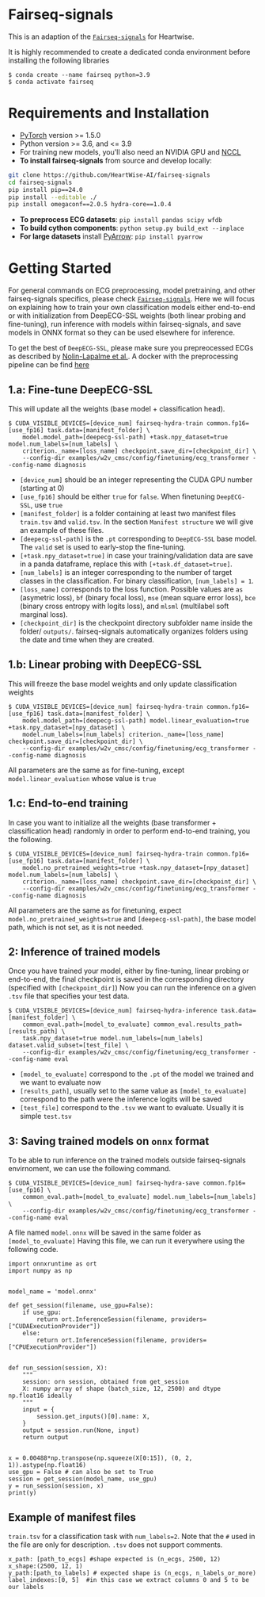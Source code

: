 # Fairseq-signals

This is an adaption of the [`Fairseq-signals`](https://github.com/Jwoo5/fairseq-signals) for Heartwise.

It is highly recommended to create a dedicated conda environment before installing the following libraries
```
$ conda create --name fairseq python=3.9
$ conda activate fairseq
```

# Requirements and Installation
* [PyTorch](https://pytorch.org) version >= 1.5.0
* Python version >= 3.6, and <= 3.9
* For training new models, you'll also need an NVIDIA GPU and [NCCL](https://github.com/NVIDIA/nccl)
* **To install fairseq-signals** from source and develop locally:

```bash
git clone https://github.com/HeartWise-AI/fairseq-signals
cd fairseq-signals
pip install pip==24.0
pip install --editable ./
pip install omegaconf==2.0.5 hydra-core==1.0.4
```

* **To preprocess ECG datasets**: `pip install pandas scipy wfdb`
* **To build cython components**: `python setup.py build_ext --inplace`
* **For large datasets** install [PyArrow](https://arrow.apache.org/docs/python/install.html#using-pip): `pip install pyarrow`


# Getting Started
For general commands on ECG preprocessing, model pretraining, and other fairseq-signals specifics, please check [`Fairseq-signals`](https://github.com/Jwoo5/fairseq-signals).
Here we will focus on explaining how to train your own classification models either end-to-end or with initialization from DeepECG-SSL weights (both linear probing and fine-tuning), run inference with models within fairseq-signals, and save models in ONNX format so they can be used elsewhere for inference. 

To get the best of `DeepECG-SSL`, please make sure you prepreocessed ECGs as described by [Nolin-Lapalme et al.](https://www.medrxiv.org/content/10.1101/2025.03.02.25322575v1.full.pdf).
A docker with the preprocessing pipeline can be find [here](https://github.com/HeartWise-AI/DeepECG_Docker)

## 1.a: Fine-tune DeepECG-SSL
This will update all the weights (base model + classification head).
```shell script
$ CUDA_VISIBLE_DEVICES=[device_num] fairseq-hydra-train common.fp16=[use_fp16] task.data=[manifest_folder] \
    model.model_path=[deepecg-ssl-path] +task.npy_dataset=true model.num_labels=[num_labels] \
    criterion._name=[loss_name] checkpoint.save_dir=[checkpoint_dir] \
    --config-dir examples/w2v_cmsc/config/finetuning/ecg_transformer --config-name diagnosis
```
- `[device_num]` should be an integer representing the CUDA GPU number (starting at 0)
- `[use_fp16]` should be either `true` for `false`. When finetuning `DeepECG-SSL`, use `true`
- `[manifest_folder]` is a folder containing at least two manifest files `train.tsv` and `valid.tsv`. In the section `Manifest structure` we will give an example of these files.
- `[deepecg-ssl-path]` is the `.pt` corresponding to `DeepECG-SSL` base model. The `valid` set is used to early-stop the fine-tuning.
- `[+task.npy_dataset=true]` in case your training/validation data are save in a panda dataframe, replace this with `[+task.df_dataset=true]`.
- `[num_labels]` is an integer corresponding to the number of target classes in the classification. For binary classification, `[num_labels] = 1`.
- `[loss_name]` corresponds to the loss function. Possible values are `as` (asymetric loss), `bf` (binary focal loss), `mse` (mean square error loss), `bce` (binary cross entropy with logits loss), and `mlsml` (multilabel soft marginal loss).
- `[checkpoint_dir]` is the checkpoint directory subfolder name inside the folder/ `outputs/`. fairseq-signals automatically organizes folders using the date and time when they are created.

## 1.b: Linear probing with DeepECG-SSL
This will freeze the base model weights and only update classification weights
```shell script
$ CUDA_VISIBLE_DEVICES=[device_num] fairseq-hydra-train common.fp16=[use_fp16] task.data=[manifest_folder] \
    model.model_path=[deepecg-ssl-path] model.linear_evaluation=true +task.npy_dataset=[npy_dataset] \
    model.num_labels=[num_labels] criterion._name=[loss_name] checkpoint.save_dir=[checkpoint_dir] \
    --config-dir examples/w2v_cmsc/config/finetuning/ecg_transformer --config-name diagnosis
```
All parameters are the same as for fine-tuning, except `model.linear_evaluation` whose value is `true`

## 1.c: End-to-end training
In case you want to initialize all the weights (base transformer + classification head) randomly in order to perform end-to-end training, you the following.
```shell script
$ CUDA_VISIBLE_DEVICES=[device_num] fairseq-hydra-train common.fp16=[use_fp16] task.data=[manifest_folder] \
    model.no_pretrained_weights=true +task.npy_dataset=[npy_dataset] model.num_labels=[num_labels] \
    criterion._name=[loss_name] checkpoint.save_dir=[checkpoint_dir] \
    --config-dir examples/w2v_cmsc/config/finetuning/ecg_transformer --config-name diagnosis
```
All parameters are the same as for finetuning, expect `model.no_pretrained_weights=true` and `[deepecg-ssl-path]`, the base model path, which is not set, as it is not needed.

## 2: Inference of trained models
Once you have trained your model, either by fine-tuning, linear probing or end-to-end, the final checkpoint is saved in the corresponding directory (specified with `[checkpoint_dir]`)
Now you can run the inference on a given `.tsv` file that specifies your test data.
```shell script
$ CUDA_VISIBLE_DEVICES=[device_num] fairseq-hydra-inference task.data=[manifest_folder] \
    common_eval.path=[model_to_evaluate] common_eval.results_path=[results_path] \
    task.npy_dataset=true model.num_labels=[num_labels] dataset.valid_subset=[test_file] \
    --config-dir examples/w2v_cmsc/config/finetuning/ecg_transformer --config-name eval
```
- `[model_to_evaluate]` correspond to the `.pt` of the model we trained and we want to evaluate now
- `[results_path]`, usually set to the same value as `[model_to_evaluate]` correspond to the path were the inference logits will be saved
- `[test_file]` correspond to the `.tsv` we want to evaluate. Usually it is simple `test.tsv`

## 3: Saving trained models on `onnx` format
To be able to run inference on the trained models outside fairseq-signals envirnoment, we can use the following command.
```shell script
$ CUDA_VISIBLE_DEVICES=[device_num] fairseq-hydra-save common.fp16=[use_fp16] \
    common_eval.path=[model_to_evaluate] model.num_labels=[num_labels] \
    --config-dir examples/w2v_cmsc/config/finetuning/ecg_transformer --config-name eval
```
A file named `model.onnx` will be saved in the same folder as `[model_to_evaluate]`
Having this file, we can run it everywhere using the following code.

```
import onnxruntime as ort
import numpy as np


model_name = 'model.onnx'

def get_session(filename, use_gpu=False):
    if use_gpu:
        return ort.InferenceSession(filename, providers=["CUDAExecutionProvider"])
    else:
        return ort.InferenceSession(filename, providers=["CPUExecutionProvider"])
    

def run_session(session, X):
    """
    session: orn session, obtained from get_session
    X: numpy array of shape (batch_size, 12, 2500) and dtype np.float16 ideally
    """
    input = {
        session.get_inputs()[0].name: X,
    }
    output = session.run(None, input)
    return output


x = 0.00488*np.transpose(np.squeeze(X[0:15]), (0, 2, 1)).astype(np.float16)
use_gpu = False # can also be set to True
session = get_session(model_name, use_gpu)
y = run_session(session, x)
print(y)
```


## Example of manifest files
`train.tsv` for a classification task with `num_labels=2`. Note that the `#` used in the file are only for description. `.tsv` does not support comments. 
```
x_path: [path_to_ecgs] #shape expected is (n_ecgs, 2500, 12)
x_shape:(2500, 12, 1)
y_path:[path_to_labels] # expected shape is (n_ecgs, n_labels_or_more)
label_indexes:[0, 5]  #in this case we extract columns 0 and 5 to be our labels
```
